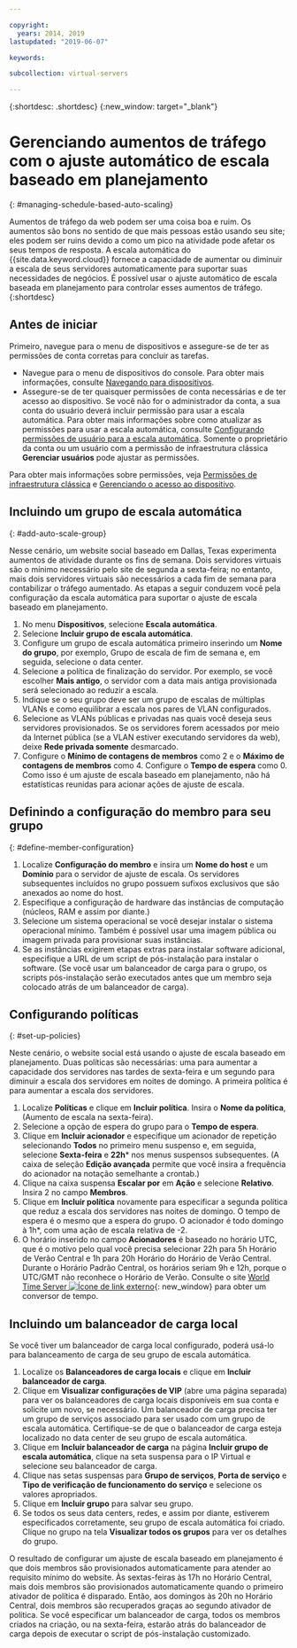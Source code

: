 ```yaml
---

copyright:
  years: 2014, 2019
lastupdated: "2019-06-07"

keywords:

subcollection: virtual-servers

---
```


{:shortdesc: .shortdesc}
{:new_window: target="_blank"}

# Gerenciando aumentos de tráfego com o ajuste automático de escala baseado em planejamento
{: #managing-schedule-based-auto-scaling}

Aumentos de tráfego da web podem ser uma coisa boa e ruim. Os aumentos são bons no sentido de que mais pessoas estão usando seu site; eles podem ser ruins devido a como um pico na atividade pode afetar os seus tempos de resposta. A escala automática do {{site.data.keyword.cloud}} fornece a capacidade de aumentar ou diminuir a escala de seus servidores automaticamente para suportar suas necessidades de negócios. É possível usar o ajuste automático de escala baseada em planejamento para controlar esses aumentos de tráfego.
{:shortdesc}

## Antes de iniciar
Primeiro, navegue para o menu de dispositivos e assegure-se de ter as permissões de conta corretas para concluir as tarefas.

* Navegue para o menu de dispositivos do console. Para obter mais informações, consulte [Navegando para dispositivos](/docs/vsi?topic=virtual-servers-navigating-devices).
* Assegure-se de ter quaisquer permissões de conta necessárias e de ter acesso ao dispositivo. Se você não for o administrador da conta, a sua conta do usuário deverá incluir permissão para usar a escala automática. Para obter mais informações sobre como atualizar as permissões para usar a escala automática, consulte [Configurando permissões de usuário para a escala automática](/docs/vsi?topic=virtual-servers-user-permissions-required-to-use-auto-scale). Somente o proprietário da conta ou um usuário com a permissão de infraestrutura clássica **Gerenciar usuários** pode ajustar as permissões. 

Para obter mais informações sobre permissões, veja [Permissões de infraestrutura clássica](/docs/iam?topic=iam-infrapermission#infrapermission) e [Gerenciando o acesso ao dispositivo](/docs/vsi?topic=virtual-servers-managing-device-access).

## Incluindo um grupo de escala automática
{: #add-auto-scale-group}

Nesse cenário, um website social baseado em Dallas, Texas experimenta aumentos de atividade durante os fins de semana. Dois servidores virtuais são o mínimo necessário pelo site de segunda a sexta-feira; no entanto, mais dois servidores virtuais são necessários a cada fim de semana para contabilizar o tráfego aumentado. As etapas a seguir conduzem você pela configuração da escala automática para suportar o ajuste de escala baseado em planejamento.

1. No menu **Dispositivos**, selecione **Escala automática**.
2. Selecione **Incluir grupo de escala automática**.
3. Configure um grupo de escala automática primeiro inserindo um **Nome do grupo**, por exemplo, Grupo de escala de fim de semana e, em seguida, selecione o data center.
4. Selecione a política de finalização do servidor. Por exemplo, se você escolher **Mais antigo**, o servidor com a data mais antiga provisionada será selecionado ao reduzir a escala.
5. Indique se o seu grupo deve ser um grupo de escalas de múltiplas VLANs e como equilibrar a escala nos pares de VLAN configurados.
6. Selecione as VLANs públicas e privadas nas quais você deseja seus servidores provisionados. Se os servidores forem acessados por meio da Internet pública (se a VLAN estiver executando servidores da web), deixe **Rede privada somente** desmarcado.
7. Configure o **Mínimo de contagens de membros** como 2 e o **Máximo de contagens de membros** como 4. Configure o **Tempo de espera** como 0. Como isso é um ajuste de escala baseado em planejamento, não há estatísticas reunidas para acionar ações de ajuste de escala.

## Definindo a configuração do membro para seu grupo
{: #define-member-configuration}

1. Localize **Configuração do membro** e insira um **Nome do host** e um **Domínio** para o servidor de ajuste de escala. Os servidores subsequentes incluídos no grupo possuem sufixos exclusivos que são anexados ao nome do host.
2. Especifique a configuração de hardware das instâncias de computação (núcleos, RAM e assim por diante.)
3. Selecione um sistema operacional se você desejar instalar o sistema operacional mínimo. Também é possível usar uma imagem pública ou imagem privada para provisionar suas instâncias.
4. Se as instâncias exigirem etapas extras para instalar software adicional, especifique a URL de um script de pós-instalação para instalar o software. (Se você usar um balanceador de carga para o grupo, os scripts pós-instalação serão executados antes que um membro seja colocado atrás de um balanceador de carga).

## Configurando políticas
{: #set-up-policies}

Neste cenário, o website social está usando o ajuste de escala baseado em planejamento. Duas políticas são necessárias: uma para aumentar a capacidade dos servidores nas tardes de sexta-feira e um segundo para diminuir a escala dos servidores em noites de domingo. A primeira política é para aumentar a escala dos servidores.

1. Localize **Políticas** e clique em **Incluir política**. Insira o **Nome da política**, (Aumento de escala na sexta-feira).
2. Selecione a opção de espera do grupo para o **Tempo de espera**.
3. Clique em **Incluir acionador** e especifique um acionador de repetição selecionando **Todos** no primeiro menu suspenso e, em seguida, selecione **Sexta-feira** e **22h**\* nos menus suspensos subsequentes. (A caixa de seleção **Edição avançada** permite que você insira a frequência do acionador na notação semelhante a crontab.)
4. Clique na caixa suspensa **Escalar por** em **Ação** e selecione **Relativo**. Insira 2 no campo **Membros**.
5. Clique em **Incluir política** novamente para especificar a segunda política que reduz a escala dos servidores nas noites de domingo. O tempo de espera é o mesmo que a espera do grupo. O acionador é todo domingo à 1h*, com uma ação de escala relativa de -2.
6. O horário inserido no campo **Acionadores** é baseado no horário UTC, que é o motivo pelo qual você precisa selecionar 22h para 5h Horário de Verão Central e 1h para 20h Horário do Horário de Verão Central. Durante o Horário Padrão Central, os horários seriam 9h e 12h, porque o UTC/GMT não reconhece o Horário de Verão. Consulte o site [World Time Server ![Ícone de link externo](../../icons/launch-glyph.svg "Ícone de link externo")](http://www.worldtimeserver.com/current_time_in_UTC.aspx){: new_window} para obter um conversor de tempo.

## Incluindo um balanceador de carga local

Se você tiver um balanceador de carga local configurado, poderá usá-lo para balanceamento de carga de seu grupo de escala automática.

1. Localize os **Balanceadores de carga locais** e clique em **Incluir balanceador de carga**.
2. Clique em **Visualizar configurações de VIP** (abre uma página separada) para ver os balanceadores de carga locais disponíveis em sua conta e solicite um novo, se necessário. Um balanceador de carga precisa ter um grupo de serviços associado para ser usado com um grupo de escala automática. Certifique-se de que o balanceador de carga esteja localizado no data center de seu grupo de escala automática.
3. Clique em **Incluir balanceador de carga** na página **Incluir grupo de escala automática**, clique na seta suspensa para o IP Virtual e selecione seu balanceador de carga.
4. Clique nas setas suspensas para **Grupo de serviços**, **Porta de serviço** e **Tipo de verificação de funcionamento do serviço** e selecione os valores apropriados.
5. Clique em **Incluir grupo** para salvar seu grupo.
6. Se todos os seus data centers, redes, e assim por diante, estiverem especificados corretamente, seu grupo de escala automática foi criado. Clique no grupo na tela **Visualizar todos os grupos** para ver os detalhes do grupo.

O resultado de configurar um ajuste de escala baseado em planejamento é que dois membros são provisionados automaticamente para atender ao requisito mínimo do website. Às sextas-feiras às 17h no Horário Central, mais dois membros são provisionados automaticamente quando o primeiro ativador de política é disparado. Então, aos domingos às 20h no Horário Central, dois membros são recuperados graças ao segundo ativador de política. Se você especificar um balanceador de carga, todos os membros criados na criação, ou na sexta-feira, estarão atrás do balanceador de carga depois de executar o script de pós-instalação customizado.
